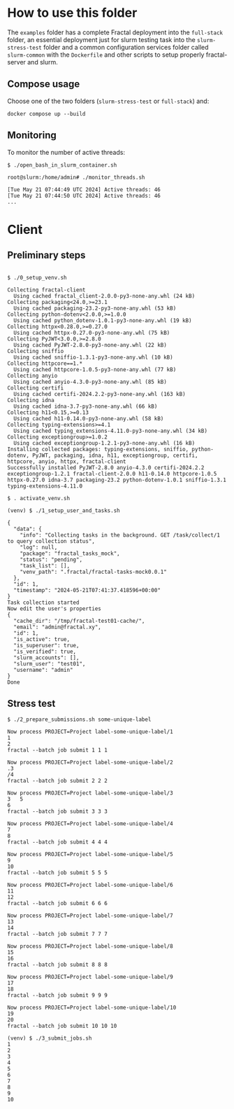 # How to use this folder

The `examples` folder has a complete Fractal deployment into the `full-stack` folder, an essential deployment just for slurm testing task into the `slurm-stress-test` folder and a common configuration services folder called `slurm-common` with the `Dockerfile` and other scripts to setup properly fractal-server and slurm.

## Compose usage

Choose one of the two folders (`slurm-stress-test` or `full-stack`) and:

```console
docker compose up --build
```

## Monitoring

To monitor the number of active threads:

```console
$ ./open_bash_in_slurm_container.sh 

root@slurm:/home/admin# ./monitor_threads.sh 

[Tue May 21 07:44:49 UTC 2024] Active threads: 46
[Tue May 21 07:44:50 UTC 2024] Active threads: 46
...
```

# Client

## Preliminary steps

```console

$ ./0_setup_venv.sh 

Collecting fractal-client
  Using cached fractal_client-2.0.0-py3-none-any.whl (24 kB)
Collecting packaging<24.0,>=23.1
  Using cached packaging-23.2-py3-none-any.whl (53 kB)
Collecting python-dotenv<2.0.0,>=1.0.0
  Using cached python_dotenv-1.0.1-py3-none-any.whl (19 kB)
Collecting httpx<0.28.0,>=0.27.0
  Using cached httpx-0.27.0-py3-none-any.whl (75 kB)
Collecting PyJWT<3.0.0,>=2.8.0
  Using cached PyJWT-2.8.0-py3-none-any.whl (22 kB)
Collecting sniffio
  Using cached sniffio-1.3.1-py3-none-any.whl (10 kB)
Collecting httpcore==1.*
  Using cached httpcore-1.0.5-py3-none-any.whl (77 kB)
Collecting anyio
  Using cached anyio-4.3.0-py3-none-any.whl (85 kB)
Collecting certifi
  Using cached certifi-2024.2.2-py3-none-any.whl (163 kB)
Collecting idna
  Using cached idna-3.7-py3-none-any.whl (66 kB)
Collecting h11<0.15,>=0.13
  Using cached h11-0.14.0-py3-none-any.whl (58 kB)
Collecting typing-extensions>=4.1
  Using cached typing_extensions-4.11.0-py3-none-any.whl (34 kB)
Collecting exceptiongroup>=1.0.2
  Using cached exceptiongroup-1.2.1-py3-none-any.whl (16 kB)
Installing collected packages: typing-extensions, sniffio, python-dotenv, PyJWT, packaging, idna, h11, exceptiongroup, certifi, httpcore, anyio, httpx, fractal-client
Successfully installed PyJWT-2.8.0 anyio-4.3.0 certifi-2024.2.2 exceptiongroup-1.2.1 fractal-client-2.0.0 h11-0.14.0 httpcore-1.0.5 httpx-0.27.0 idna-3.7 packaging-23.2 python-dotenv-1.0.1 sniffio-1.3.1 typing-extensions-4.11.0

$ . activate_venv.sh 

(venv) $ ./1_setup_user_and_tasks.sh 

{
  "data": {
    "info": "Collecting tasks in the background. GET /task/collect/1 to query collection status",
    "log": null,
    "package": "fractal_tasks_mock",
    "status": "pending",
    "task_list": [],
    "venv_path": ".fractal/fractal-tasks-mock0.0.1"
  },
  "id": 1,
  "timestamp": "2024-05-21T07:41:37.418596+00:00"
}
Task collection started
Now edit the user's properties
{
  "cache_dir": "/tmp/fractal-test01-cache/",
  "email": "admin@fractal.xy",
  "id": 1,
  "is_active": true,
  "is_superuser": true,
  "is_verified": true,
  "slurm_accounts": [],
  "slurm_user": "test01",
  "username": "admin"
}
Done
```

## Stress test

```console
$ ./2_prepare_submissions.sh some-unique-label

Now process PROJECT=Project label-some-unique-label/1
1
2
fractal --batch job submit 1 1 1

Now process PROJECT=Project label-some-unique-label/2
.3
/4
fractal --batch job submit 2 2 2

Now process PROJECT=Project label-some-unique-label/3
3	5
6
fractal --batch job submit 3 3 3

Now process PROJECT=Project label-some-unique-label/4
7
8
fractal --batch job submit 4 4 4

Now process PROJECT=Project label-some-unique-label/5
9
10
fractal --batch job submit 5 5 5

Now process PROJECT=Project label-some-unique-label/6
11
12
fractal --batch job submit 6 6 6

Now process PROJECT=Project label-some-unique-label/7
13
14
fractal --batch job submit 7 7 7

Now process PROJECT=Project label-some-unique-label/8
15
16
fractal --batch job submit 8 8 8

Now process PROJECT=Project label-some-unique-label/9
17
18
fractal --batch job submit 9 9 9

Now process PROJECT=Project label-some-unique-label/10
19
20
fractal --batch job submit 10 10 10

(venv) $ ./3_submit_jobs.sh 
1
2
3
4
5
6
7
8
9
10
```

